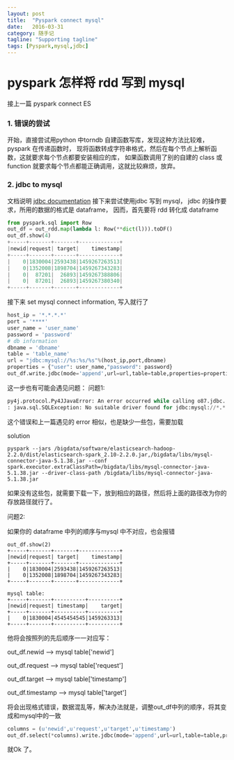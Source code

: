 ```yaml
---
layout: post
title:  "Pyspark connect mysql"
date:   2016-03-31
category: 随手记
tagline: "Supporting tagline"
tags: [Pyspark,mysql,jdbc]
---
```


# pyspark 怎样将 rdd 写到 mysql

接上一篇 pyspark connect ES

### 1. 错误的尝试
开始，直接尝试用python 中torndb 自建函数写库，发现这种方法比较难，pyspark 在传递函数时，
现将函数转成字符串格式，然后在每个节点上解析函数，这就要求每个节点都要安装相应的库，
如果函数调用了别的自建的 class 或 function 就要求每个节点都能正确调用，这就比较麻烦，放弃。

### 2. jdbc to mysql
文档说明 [jdbc documentation](https://spark.apache.org/docs/latest/api/python/pyspark.sql.html?highlight=jdbc#pyspark.sql.DataFrame)
接下来尝试使用jdbc 写到 mysql， jdbc 的操作要求，所用的数据的格式是 dataframe， 因而，首先要将
rdd 转化成 dataframe

```python
from pyspark.sql import Row
out_df = out_rdd.map(lambda l: Row(**dict(l))).toDF()
out_df.show(4)
+-----+-------+-------+-------------+
|newid|request| target|    timestamp|
+-----+-------+-------+-------------+
|    0|1830004|2593438|1459267263513|
|    0|1352008|1898704|1459267343283|
|    0|  87201|  26893|1459267388806|
|    0|  87201|  26893|1459267380340|
+-----+-------+-------+-------------+
```

接下来 set mysql connect information, 写入就行了

```python
host_ip = '*.*.*.*'
port = '****'
user_name = 'user_name'
password = 'password'
# db information
dbname = 'dbname'
table = 'table_name'
url = "jdbc:mysql://%s:%s/%s"%(host_ip,port,dbname)
properties = {"user": user_name,"password": password}
out_df.write.jdbc(mode='append',url=url,table=table,properties=properties)

```

这一步也有可能会遇见问题：
问题1:

```python
py4j.protocol.Py4JJavaError: An error occurred while calling o87.jdbc.
: java.sql.SQLException: No suitable driver found for jdbc:mysql://*.*.*.*:****/****
```
这个错误和上一篇遇见的 error 相似，也是缺少一些包，需要加载

solution

```
pyspark --jars /bigdata/software/elasticsearch-hadoop-2.2.0/dist/elasticsearch-spark_2.10-2.2.0.jar,/bigdata/libs/mysql-connector-java-5.1.38.jar --conf spark.executor.extraClassPath=/bigdata/libs/mysql-connector-java-5.1.38.jar --driver-class-path /bigdata/libs/mysql-connector-java-5.1.38.jar

```

如果没有这些包，就需要下载一下，放到相应的路径，然后将上面的路径改为你的存放路径就行了。

问题2:

如果你的 dataframe 中列的顺序与mysql 中不对应，也会报错

```
out_df.show(2)
+-----+-------+-------+-------------+
|newid|request| target|    timestamp|
+-----+-------+-------+-------------+
|    0|1830004|2593438|1459267263513|
|    0|1352008|1898704|1459267343283|
+-----+-------+-------+-------------+

mysql table:
+-----+-------+----------+----------+
|newid|request| timestamp|    target|
+-----+-------+----------+----------+
|    0|1830004|4545454545|1459263313|
+-----+-------+----------+----------+

```

他将会按照列的先后顺序一一对应写：

out_df.newid     --> mysql table['newid']

out_df.request   --> mysql table['request']

out_df.target    --> mysql table['timestamp']

out_df.timestamp --> mysql table['target']

将会出现格式错误，数据混乱等，解决办法就是，调整out_df中列的顺序，将其变成和mysql中的一致

```python
columns = (u'newid',u'request',u'target',u'timestamp')
out_df.select(*columns).write.jdbc(mode='append',url=url,table=table,properties=properties)
```
就Ok 了。
